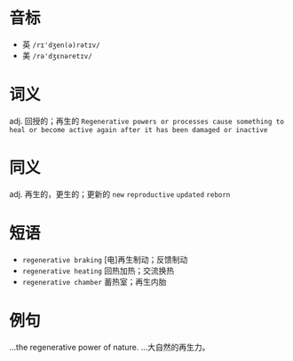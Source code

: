 # 音标

- 英 `/rɪ'dʒen(ə)rətɪv/`
- 美 `/rə'dʒɛnəretɪv/`

# 词义

adj. 回授的；再生的
`Regenerative powers or processes cause something to heal or become active again after it has been damaged or inactive`

# 同义

adj. 再生的，更生的；更新的
`new` `reproductive` `updated` `reborn`

# 短语

- `regenerative braking` [电]再生制动；反馈制动
- `regenerative heating` 回热加热；交流换热
- `regenerative chamber` 蓄热室；再生内胎

# 例句

...the regenerative power of nature.
...大自然的再生力。


